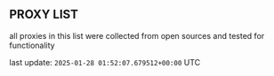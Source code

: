 ## PROXY LIST

all proxies in this list were collected from open sources and tested for functionality

last update: `2025-01-28 01:52:07.679512+00:00` UTC